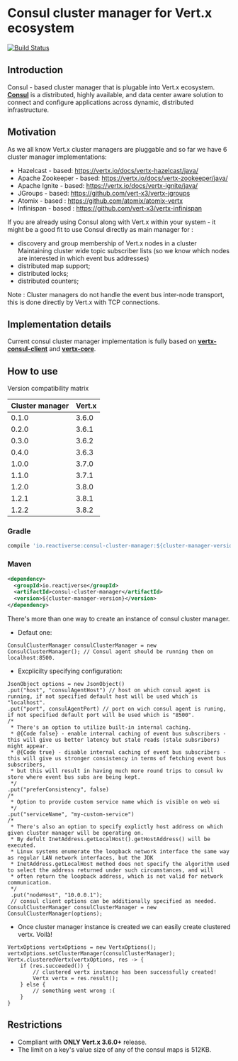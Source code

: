 # Consul cluster manager for Vert.x ecosystem #

[![Build Status](https://travis-ci.org/reactiverse/consul-cluster-manager.svg?branch=master)](https://travis-ci.com/reactiverse/consul-cluster-manager)

**Introduction**
-

Consul - based cluster manager that is plugable into Vert.x ecosystem. **[Consul](https://www.consul.io/)** is a distributed, highly available, and data center aware solution to connect and configure applications across dynamic, distributed infrastructure.

**Motivation**
-
As we all know Vert.x cluster managers are pluggable and so far we have 6 cluster manager implementations:

- Hazelcast - based: https://vertx.io/docs/vertx-hazelcast/java/
- Apache Zookeeper - based: https://vertx.io/docs/vertx-zookeeper/java/
- Apache Ignite - based: https://vertx.io/docs/vertx-ignite/java/
- JGroups - based: https://github.com/vert-x3/vertx-jgroups
- Atomix - based : https://github.com/atomix/atomix-vertx
- Infinispan - based : https://github.com/vert-x3/vertx-infinispan

If you are already using Consul along with Vert.x within your system - it might be a good fit to use Consul directly as main manager for :
- discovery and group membership of Vert.x nodes in a cluster
Maintaining cluster wide topic subscriber lists (so we know which nodes are interested in which event bus addresses)
- distributed map support;
- distributed locks;
- distributed counters;

Note : Cluster managers do not handle the event bus inter-node transport, this is done directly by Vert.x with TCP connections.

**Implementation details**
-
Current consul cluster manager implementation is fully based on [**vertx-consul-client**](https://vertx.io/docs/vertx-consul-client/java/) and [**vertx-core**](https://vertx.io/docs/vertx-core/java/).

**How to use**
-
Version compatibility matrix

| Cluster manager  | Vert.x |
| ---------------- | ------ |
|  0.1.0           | 3.6.0  |
|  0.2.0           | 3.6.1  |
|  0.3.0           | 3.6.2  |
|  0.4.0           | 3.6.3  |
|  1.0.0           | 3.7.0  |
|  1.1.0           | 3.7.1  |
|  1.2.0           | 3.8.0  |
|  1.2.1           | 3.8.1  |
|  1.2.2           | 3.8.2  |

### Gradle
```groovy
compile 'io.reactiverse:consul-cluster-manager:${cluster-manager-version}'
```

### Maven
```xml
<dependency>
  <groupId>io.reactiverse</groupId>
  <artifactId>consul-cluster-manager</artifactId>
  <version>${cluster-manager-version}</version>
</dependency>
```
There's more than one way to create an instance of consul cluster manager.
- Defaut one:

``` ConsulClusterManager consulClusterManager = new ConsulClusterManager(); // Consul agent should be running then on localhost:8500.  ```
- Excplicilty specifying configuration:
```
JsonObject options = new JsonObject()
.put("host", "consulAgentHost") // host on which consul agent is running, if not specified default host will be used which is "localhost".
.put("port", consulAgentPort) // port on wich consul agent is runing, if not specified default port will be used which is "8500".
/*
 * There's an option to utilize built-in internal caching.
 * @{Code false} - enable internal caching of event bus subscribers - this will give us better latency but stale reads (stale subsribers) might appear.
 * @{Code true} - disable internal caching of event bus subscribers - this will give us stronger consistency in terms of fetching event bus subscribers,
 * but this will result in having much more round trips to consul kv store where event bus subs are being kept.
 */
.put("preferConsistency", false)
/*
 * Option to provide custom service name which is visible on web ui
 */
.put("serviceName", "my-custom-service")
/*
 * There's also an option to specify explictly host address on which given cluster manager will be operating on.
 * By defult InetAddress.getLocalHost().getHostAddress() will be executed.
 * Linux systems enumerate the loopback network interface the same way as regular LAN network interfaces, but the JDK
 * InetAddress.getLocalHost method does not specify the algorithm used to select the address returned under such circumstances, and will
 * often return the loopback address, which is not valid for network communication.
 */
 .put("nodeHost", "10.0.0.1");
 // consul client options can be additionally specified as needed.
ConsulClusterManager consulClusterManager = new ConsulClusterManager(options);
 ```
- Once cluster manager instance is created we can easily create clustered vertx. Voilà!
```
VertxOptions vertxOptions = new VertxOptions();
vertxOptions.setClusterManager(consulClusterManager);
Vertx.clusteredVertx(vertxOptions, res -> {
    if (res.succeeded()) {
	    // clustered vertx instance has been successfully created!
	    Vertx vertx = res.result();
	} else {
	    // something went wrong :(
	}
}
```

**Restrictions**
-
- Compliant with **ONLY Vert.x 3.6.0+** release.
- The limit on a key's value size of any of the consul  maps is 512KB.

